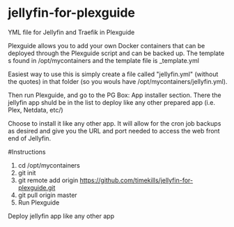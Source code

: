 # jellyfin-for-plexguide
YML file for Jellyfin and Traefik in Plexguide

Plexguide allows you to add your own Docker containers that can be deployed through the Plexguide script and can be backed up.
The template s found in /opt/mycontainers and the template file is _template.yml

Easiest way to use this is simply create a file called "jellyfin.yml" (without the quotes) in that folder (so you wouls have /opt/mycontainers/jellyfin.yml).

Then run Plexguide, and go to the PG Box: App installer section.
There the jellyfin app shuld be in the list to deploy like any other prepared app (i.e. Plex, Netdata, etc/)

Choose to install it like any other app. It will allow for the cron job backups as desired and give you the URL and port needed to access the web front end of Jellyfin.

#Instructions

1. cd /opt/mycontainers
2. git init
3. git remote add origin https://github.com/timekills/jellyfin-for-plexguide.git
4. git pull origin master
5. Run Plexguide

Deploy jellyfin app like any other app
